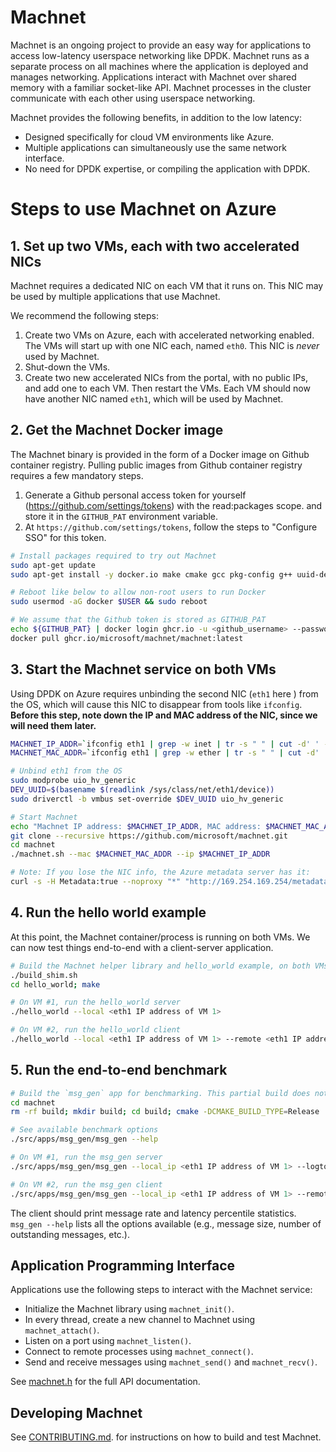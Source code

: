 # Machnet

Machnet is an ongoing project to provide an easy way for applications to access
low-latency userspace networking like DPDK. Machnet runs as a separate process
on all machines where the application is deployed and manages networking.
Applications interact with Machnet over shared memory with a familiar
socket-like API. Machnet processes in the cluster communicate with each other
using userspace networking.

Machnet provides the following benefits, in addition to the low latency:

- Designed specifically for cloud VM environments like Azure.
- Multiple applications can simultaneously use the same network interface.
- No need for DPDK expertise, or compiling the application with DPDK.

# Steps to use Machnet on Azure

## 1. Set up two VMs, each with two accelerated NICs

Machnet requires a dedicated NIC on each VM that it runs on. This NIC may be
used by multiple applications that use Machnet.

We recommend the following steps:

  1. Create two VMs on Azure, each with accelerated networking enabled. The VMs will start up with one NIC each, named `eth0`. This NIC is *never* used by Machnet.
  2. Shut-down the VMs.
  3. Create two new accelerated NICs from the portal, with no public IPs, and add one to each VM. Then restart the VMs. Each VM should now have another NIC named `eth1`, which will be used by Machnet.


## 2. Get the Machnet Docker image

The Machnet binary is provided in the form of a Docker image on Github container
registry. Pulling public images from Github container registry requires a few
mandatory steps.

 1. Generate a Github personal access token for yourself (https://github.com/settings/tokens) with the read:packages scope. and store it in the `GITHUB_PAT` environment variable.
 2. At `https://github.com/settings/tokens`, follow the steps to "Configure SSO" for this token.

```bash
# Install packages required to try out Machnet
sudo apt-get update
sudo apt-get install -y docker.io make cmake gcc pkg-config g++ uuid-dev libgflags-dev net-tools driverctl jq

# Reboot like below to allow non-root users to run Docker
sudo usermod -aG docker $USER && sudo reboot

# We assume that the Github token is stored as GITHUB_PAT
echo ${GITHUB_PAT} | docker login ghcr.io -u <github_username> --password-stdin
docker pull ghcr.io/microsoft/machnet/machnet:latest
```

## 3. Start the Machnet service on both VMs

Using DPDK on Azure requires unbinding the second NIC (`eth1` here ) from the
OS, which will cause this NIC to disappear from tools like `ifconfig`. **Before
this step, note down the IP and MAC address of the NIC, since we will need them
later.**

```bash
MACHNET_IP_ADDR=`ifconfig eth1 | grep -w inet | tr -s " " | cut -d' ' -f 3`
MACHNET_MAC_ADDR=`ifconfig eth1 | grep -w ether | tr -s " " | cut -d' ' -f 3`

# Unbind eth1 from the OS
sudo modprobe uio_hv_generic
DEV_UUID=$(basename $(readlink /sys/class/net/eth1/device))
sudo driverctl -b vmbus set-override $DEV_UUID uio_hv_generic

# Start Machnet
echo "Machnet IP address: $MACHNET_IP_ADDR, MAC address: $MACHNET_MAC_ADDR"
git clone --recursive https://github.com/microsoft/machnet.git
cd machnet
./machnet.sh --mac $MACHNET_MAC_ADDR --ip $MACHNET_IP_ADDR

# Note: If you lose the NIC info, the Azure metadata server has it:
curl -s -H Metadata:true --noproxy "*" "http://169.254.169.254/metadata/instance?api-version=2021-02-01" | jq '.network.interface[1]'
```

## 4. Run the hello world example

At this point, the Machnet container/process is running on both VMs. We can now
test things end-to-end with a client-server application.

```bash
# Build the Machnet helper library and hello_world example, on both VMs
./build_shim.sh
cd hello_world; make

# On VM #1, run the hello_world server
./hello_world --local <eth1 IP address of VM 1>

# On VM #2, run the hello_world client
./hello_world --local <eth1 IP address of VM 1> --remote <eth1 IP address of VM 2>
```

## 5. Run the end-to-end benchmark

```bash
# Build the `msg_gen` app for benchmarking. This partial build does not need DPDK or rdma_core.
cd machnet
rm -rf build; mkdir build; cd build; cmake -DCMAKE_BUILD_TYPE=Release ..; make -j

# See available benchmark options
./src/apps/msg_gen/msg_gen --help

# On VM #1, run the msg_gen server
./src/apps/msg_gen/msg_gen --local_ip <eth1 IP address of VM 1> --logtostderr

# On VM #2, run the msg_gen client
./src/apps/msg_gen/msg_gen --local_ip <eth1 IP address of VM 1> --remote_ip <eth1 IP address of VM 2> --active_generator --logtostderr
```

The client should print message rate and latency percentile statistics.
`msg_gen --help` lists all the options available (e.g., message size, number of outstanding messages, etc.).


## Application Programming Interface
Applications use the following steps to interact with the Machnet service:

- Initialize the Machnet library using `machnet_init()`.
- In every thread, create a new channel to Machnet using `machnet_attach()`.
- Listen on a port using `machnet_listen()`.
- Connect to remote processes using `machnet_connect()`.
- Send and receive messages using `machnet_send()` and `machnet_recv()`.

See [machnet.h](src/ext/machnet.h) for the full API documentation.

## Developing Machnet

See [CONTRIBUTING.md](CONTRIBUTING.md). for instructions on how to build and test Machnet.
